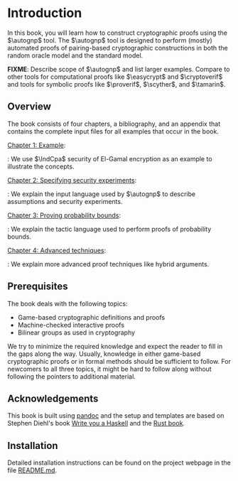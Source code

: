 <p class="halfbreak">
</p>

Introduction
============

In this book, you will learn how to construct cryptographic proofs
using the $\autognp$ tool. The $\autognp$ tool is designed to perform
(mostly) automated proofs of pairing-based cryptographic constructions
in both the random oracle model and the standard model.

**FIXME**: Describe scope of $\autognp$ and list larger examples.
Compare to other tools for computational proofs like $\easycrypt$ and
$\cryptoverif$ and tools for symbolic proofs like $\proverif$,
$\scyther$, and $\tamarin$.

Overview
--------

The book consists of four chapters, a bibliography, and an appendix
that contains the complete input files for all examples that occur
in the book.

[Chapter 1: Example](001_example.html):

: We use $\IndCpa$ security of El-Gamal encryption as an example
  to illustrate the concepts.
 
[Chapter 2: Specifying security experiments](002_specs.html):

: We explain the input language used by $\autognp$ to describe
  assumptions and security experiments.

[Chapter 3: Proving probability bounds](003_proving.html):

: We explain the tactic language used to perform proofs
of probability bounds.

[Chapter 4: Advanced techniques](004_advanced.html):

: We explain more advanced proof techniques like hybrid arguments.

Prerequisites
-------------

The book deals with the following topics:

* Game-based cryptographic definitions and proofs
* Machine-checked interactive proofs
* Bilinear groups as used in cryptography

We try to minimize the required knowledge and expect the reader to fill
in the gaps along the way. Usually, knowledge in either game-based
cryptographic proofs or in formal methods should be
sufficient to follow. For newcomers to all three topics, it might
be hard to follow along without following the pointers to additional
material.

Acknowledgements
----------------

This book is built using [pandoc](http://www.pandoc.org) and the setup
and templates are based on Stephen Diehl's book [Write you a
Haskell](http://somewhere.org) and the [Rust
book](http://www.rustlang.org).

Installation
------------

Detailed installation instructions can be found on the
project webpage in the file [README.md](http://www.github.com/zoocrypt/AutoGnP).